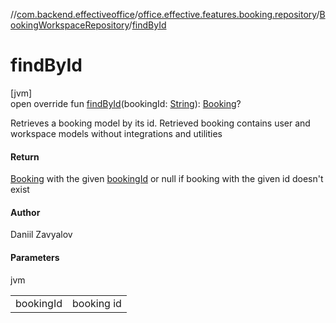 //[com.backend.effectiveoffice](../../../index.md)/[office.effective.features.booking.repository](../index.md)/[BookingWorkspaceRepository](index.md)/[findById](find-by-id.md)

# findById

[jvm]\
open override fun [findById](find-by-id.md)(bookingId: [String](https://kotlinlang.org/api/latest/jvm/stdlib/kotlin/-string/index.html)): [Booking](../../office.effective.model/-booking/index.md)?

Retrieves a booking model by its id. Retrieved booking contains user and workspace models without integrations and utilities

#### Return

[Booking](../../office.effective.model/-booking/index.md) with the given [bookingId](find-by-id.md) or null if booking with the given id doesn't exist

#### Author

Daniil Zavyalov

#### Parameters

jvm

| | |
|---|---|
| bookingId | booking id |
